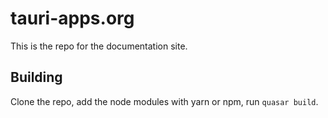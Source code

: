 # tauri-apps.org

This is the repo for the documentation site.

## Building

Clone the repo, add the node modules with yarn or npm, run `quasar build`.
